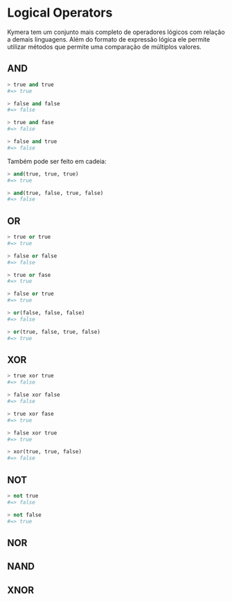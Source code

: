 # Logical Operators

Kymera tem um conjunto mais completo de operadores lógicos com relação a demais linguagens. Além do formato de expressão lógica ele permite utilizar métodos que permite uma comparação de múltiplos valores.

## AND

```python
> true and true
#=> true

> false and false
#=> false

> true and fase
#=> false

> false and true
#=> false
```

Também pode ser feito em cadeia:

```python
> and(true, true, true)
#=> true

> and(true, false, true, false)
#=> false
```

## OR

```python
> true or true
#=> true

> false or false
#=> false

> true or fase
#=> true

> false or true
#=> true
```

```python
> or(false, false, false)
#=> false

> or(true, false, true, false)
#=> true
```

## XOR

```python
> true xor true
#=> false

> false xor false
#=> false

> true xor fase
#=> true

> false xor true
#=> true
```

```python
> xor(true, true, false)
#=> false
```

## NOT

```python
> not true
#=> false

> not false
#=> true
```

## NOR

## NAND

## XNOR

